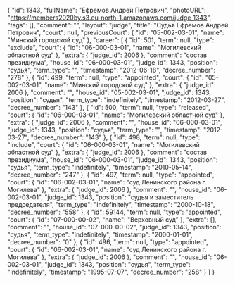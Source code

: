 {
    "id": 1343,
    "fullName": "Ефремов Андрей Петрович",
    "photoURL": "https://members2020by.s3.eu-north-1.amazonaws.com/judge_1343",
    "tags": [],
    "comment": "",
    "layout": "judge",
    "title": "Судья Ефремов Андрей Петрович",
    "court": null,
    "previousCourt": {
        "id": "05-002-03-01",
        "name": "Минский городской суд"
    },
    "career": [
        {
            "id": 501,
            "term": null,
            "type": "exclude",
            "court": {
                "id": "06-000-03-01",
                "name": "Могилевский областной суд"
            },
            "extra": {
                "judge_id": 2006
            },
            "comment": "состав президиума",
            "house_id": "06-000-03-01",
            "judge_id": 1343,
            "position": "судья",
            "term_type": "",
            "timestamp": "2012-06-18",
            "decree_number": "278"
        },
        {
            "id": 499,
            "term": null,
            "type": "appointed",
            "court": {
                "id": "05-002-03-01",
                "name": "Минский городской суд"
            },
            "extra": {
                "judge_id": 2006
            },
            "comment": "",
            "house_id": "05-002-03-01",
            "judge_id": 1343,
            "position": "судья",
            "term_type": "indefinitely",
            "timestamp": "2012-03-27",
            "decree_number": "143"
        },
        {
            "id": 500,
            "term": null,
            "type": "released",
            "court": {
                "id": "06-000-03-01",
                "name": "Могилевский областной суд"
            },
            "extra": {
                "judge_id": 2006
            },
            "comment": "",
            "house_id": "06-000-03-01",
            "judge_id": 1343,
            "position": "судья",
            "term_type": "",
            "timestamp": "2012-03-27",
            "decree_number": "143"
        },
        {
            "id": 498,
            "term": null,
            "type": "include",
            "court": {
                "id": "06-000-03-01",
                "name": "Могилевский областной суд"
            },
            "extra": {
                "judge_id": 2006
            },
            "comment": "состав президиума",
            "house_id": "06-000-03-01",
            "judge_id": 1343,
            "position": "судья",
            "term_type": "indefinitely",
            "timestamp": "2010-05-14",
            "decree_number": "247"
        },
        {
            "id": 497,
            "term": null,
            "type": "appointed",
            "court": {
                "id": "06-002-03-01",
                "name": "суд Ленинского района г. Могилева"
            },
            "extra": {
                "judge_id": 2006
            },
            "comment": "",
            "house_id": "06-002-03-01",
            "judge_id": 1343,
            "position": "судья и заместитель председателя",
            "term_type": "indefinitely",
            "timestamp": "2000-10-18",
            "decree_number": "558"
        },
        {
            "id": 59144,
            "term": null,
            "type": "appointed",
            "court": {
                "id": "07-000-00-02",
                "name": "Верховный суд"
            },
            "extra": [],
            "comment": "",
            "house_id": "07-000-00-02",
            "judge_id": 1343,
            "position": "судья",
            "term_type": "indefinitely",
            "timestamp": "2000-01-01",
            "decree_number": "0"
        },
        {
            "id": 496,
            "term": null,
            "type": "appointed",
            "court": {
                "id": "06-002-03-01",
                "name": "суд Ленинского района г. Могилева"
            },
            "extra": {
                "judge_id": 2006
            },
            "comment": "",
            "house_id": "06-002-03-01",
            "judge_id": 1343,
            "position": "судья",
            "term_type": "indefinitely",
            "timestamp": "1995-07-07",
            "decree_number": "258"
        }
    ]
}